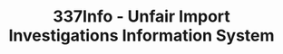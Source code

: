 ---
layout: default
bigquery: https://console.cloud.google.com/bigquery?p=patents-public-data&d=usitc_investigations&page=dataset&project=sheets-management-319211
citation: US International Trade Commission 337Info Unfair Import Investigations Information
  System
contributors: US International Trade Comission
cost: None
description: US International Trade Commission 337Info Unfair Import Investigations
  Information System contains data on investigations done under Section 337. Section
  337 declares the infringement of certain statutory intellectual property rights
  and other forms of unfair competition in import trade to be unlawful practices.
  Most Section 337 investigations involve allegations of patent or registered trademark
  infringement.
documentation: FAQ and tutorial available on the site
last_edit: 04/06/2022, 22:00:02
location: https://pubapps2.usitc.gov/337external/
maintained_by: US International Trade Comission
schema_fields:
- complainant
- aljAssigned
- respondent
- finalIdOnViolationDue
- patentNumbers
- dateCreated
- htsNumbers
- dateOfPublicationFrNotice
- copyrightNumbers
- teoIdIssueDate
- ouiiParticipation
- teoReliefGranted
- issueDateOtherNonFinal
- startDateMarkmanHearing
- patentNumber
- targetDate
- lastUpdated
- finalIdOnViolationIssue
- scheduledStartDateEvidHear
- endDateMarkmanHearing
- finalDetNoViolation
- actualEndDateEvidHear
- ouiiAttorney
- teoProceedingInvolved
- investigationType
- investigationTermDate
- cafcAppeals
- markmanHearing
- currentStatus
- title
- actualStartDateEvidHear
- scheduledEndDateEvidHear
- docketNo
- investigationNo
- finalDetViolation
- publication_number
- trademarkNumbers
- gcAttorney
- currentActiveALJ
- dateComplaintFiled
- internalRemand
- invUnfairAct
- teoIdDueDate
- id
shortname: unfair_import_investigations
tags:
- import
- legal
- trade
timeframe: 2008-2021 (prior to 2008 downloadable as a JSON file)
title: 337Info - Unfair Import Investigations Information System
uuid: 2721f5ec-e599-4890-9265-9706719fc71e
---